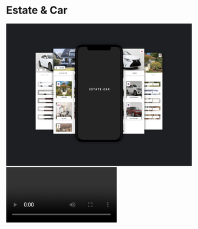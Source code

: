 <html>
<body>
<h1> Estate & Car </h1>
  <img src="https://github.com/abolfazlzareikma/estate_car/blob/main/car-estate.jpg"></img>
<video>
  <source src="https://github.com/abolfazlzareikma/estate_car/blob/main/afz-source-github-car-estate.mp4">
  </video>
  </body>
</html>




















